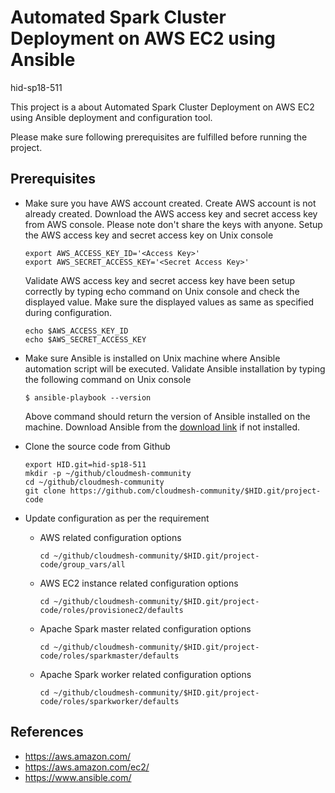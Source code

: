 # Automated Spark Cluster Deployment on AWS EC2 using Ansible

hid-sp18-511

This project is a about Automated Spark Cluster Deployment on AWS EC2 using Ansible deployment and configuration tool.

Please make sure following prerequisites are fulfilled before running the project.

## Prerequisites 

  * Make sure you have AWS account created. Create AWS account is not already created.
	Download the AWS access key and secret access key from AWS console. Please note don't share the keys with anyone.
	Setup the AWS access key and secret access key on Unix console
	      
    ```
	export AWS_ACCESS_KEY_ID='<Access Key>'
	export AWS_SECRET_ACCESS_KEY='<Secret Access Key>'
	```
	
	Validate AWS access key and secret access key have been setup correctly by typing echo command on Unix console and check the displayed value. Make sure the displayed values as same as specified during configuration.
	
	```	
	echo $AWS_ACCESS_KEY_ID
    echo $AWS_SECRET_ACCESS_KEY
	```

  * Make sure Ansible is installed on Unix machine where Ansible automation script will be executed. Validate Ansible installation by typing the following command on Unix console
	
	`$ ansible-playbook --version`
	
	Above command should return the version of Ansible installed on the machine. Download Ansible from the [download link](https://www.ansible.com/resources/get-started) if not installed. 
	
  * Clone the source code from Github 
	
	```
	export HID.git=hid-sp18-511
	mkdir -p ~/github/cloudmesh-community
	cd ~/github/cloudmesh-community
	git clone https://github.com/cloudmesh-community/$HID.git/project-code	
	``` 
	
  * Update configuration as per the requirement
  
	* AWS related configuration options
		
	  `cd ~/github/cloudmesh-community/$HID.git/project-code/group_vars/all`
		
	* AWS EC2 instance related configuration options
		
	  `cd ~/github/cloudmesh-community/$HID.git/project-code/roles/provisionec2/defaults`

	* Apache Spark master related configuration options
		
	  `cd ~/github/cloudmesh-community/$HID.git/project-code/roles/sparkmaster/defaults`

	* Apache Spark worker related configuration options
		
	  `cd ~/github/cloudmesh-community/$HID.git/project-code/roles/sparkworker/defaults`
		
## References

* <https://aws.amazon.com/>
* <https://aws.amazon.com/ec2/>
* <https://www.ansible.com/>
